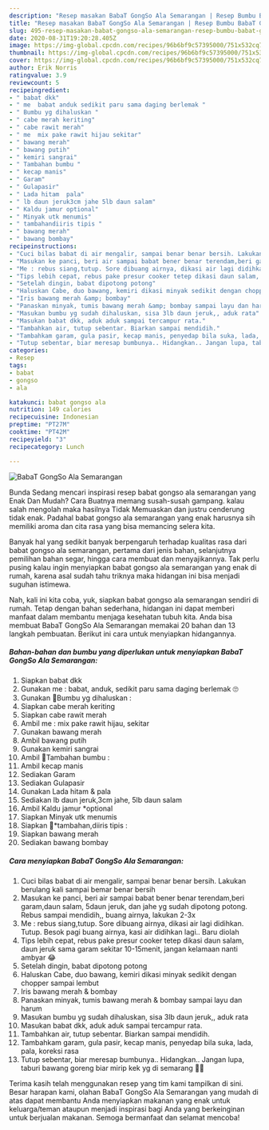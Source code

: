 ```yaml
---
description: "Resep masakan BabaT GongSo Ala Semarangan | Resep Bumbu BabaT GongSo Ala Semarangan Yang Lezat"
title: "Resep masakan BabaT GongSo Ala Semarangan | Resep Bumbu BabaT GongSo Ala Semarangan Yang Lezat"
slug: 495-resep-masakan-babat-gongso-ala-semarangan-resep-bumbu-babat-gongso-ala-semarangan-yang-lezat
date: 2020-08-31T19:20:28.405Z
image: https://img-global.cpcdn.com/recipes/96b6bf9c57395000/751x532cq70/babat-gongso-ala-semarangan-foto-resep-utama.jpg
thumbnail: https://img-global.cpcdn.com/recipes/96b6bf9c57395000/751x532cq70/babat-gongso-ala-semarangan-foto-resep-utama.jpg
cover: https://img-global.cpcdn.com/recipes/96b6bf9c57395000/751x532cq70/babat-gongso-ala-semarangan-foto-resep-utama.jpg
author: Erik Norris
ratingvalue: 3.9
reviewcount: 5
recipeingredient:
- " babat dkk"
- " me  babat anduk sedikit paru sama daging berlemak "
- " Bumbu yg dihaluskan "
- " cabe merah keriting"
- " cabe rawit merah"
- " me  mix pake rawit hijau sekitar"
- " bawang merah"
- " bawang putih"
- " kemiri sangrai"
- " Tambahan bumbu "
- " kecap manis"
- " Garam"
- " Gulapasir"
- " Lada hitam  pala"
- " lb daun jeruk3cm jahe 5lb daun salam"
- " Kaldu jamur optional"
- " Minyak utk menumis"
- " tambahandiiris tipis "
- " bawang merah"
- " bawang bombay"
recipeinstructions:
- "Cuci bilas babat di air mengalir, sampai benar benar bersih. Lakukan berulang kali sampai bemar benar bersih"
- "Masukan ke panci, beri air sampai babat bener benar terendam,beri garam,daun salam, 5daun jeruk, dan jahe yg sudah dipotong potong. Rebus sampai mendidih,, buang airnya, lakukan 2-3x"
- "Me : rebus siang,tutup. Sore dibuang airnya, dikasi air lagi didihkan. Tutup. Besok pagi buang airnya, kasi air didihkan lagi.. Baru diolah"
- "Tips lebih cepat, rebus pake presur cooker tetep dikasi daun salam, daun jeruk sama garam sekitar 10-15menit, jangan kelamaan nanti ambyar 😂"
- "Setelah dingin, babat dipotong potong"
- "Haluskan Cabe, duo bawang, kemiri dikasi minyak sedikit dengan chopper sampai lembut"
- "Iris bawang merah &amp; bombay"
- "Panaskan minyak, tumis bawang merah &amp; bombay sampai layu dan harum"
- "Masukan bumbu yg sudah dihaluskan, sisa 3lb daun jeruk,, aduk rata"
- "Masukan babat dkk, aduk aduk sampai tercampur rata."
- "Tambahkan air, tutup sebentar. Biarkan sampai mendidih."
- "Tambahkam garam, gula pasir, kecap manis, penyedap bila suka, lada, pala, koreksi rasa"
- "Tutup sebentar, biar meresap bumbunya.. Hidangkan.. Jangan lupa, taburi bawang goreng biar mirip kek yg di semarang 🤣🤣"
categories:
- Resep
tags:
- babat
- gongso
- ala

katakunci: babat gongso ala 
nutrition: 149 calories
recipecuisine: Indonesian
preptime: "PT27M"
cooktime: "PT42M"
recipeyield: "3"
recipecategory: Lunch

---
```



![BabaT GongSo Ala Semarangan](https://img-global.cpcdn.com/recipes/96b6bf9c57395000/751x532cq70/babat-gongso-ala-semarangan-foto-resep-utama.jpg)

Bunda Sedang mencari inspirasi resep babat gongso ala semarangan yang Enak Dan Mudah? Cara Buatnya memang susah-susah gampang. kalau salah mengolah maka hasilnya Tidak Memuaskan dan justru cenderung tidak enak. Padahal babat gongso ala semarangan yang enak harusnya sih memiliki aroma dan cita rasa yang bisa memancing selera kita.

Banyak hal yang sedikit banyak berpengaruh terhadap kualitas rasa dari babat gongso ala semarangan, pertama dari jenis bahan, selanjutnya pemilihan bahan segar, hingga cara membuat dan menyajikannya. Tak perlu pusing kalau ingin menyiapkan babat gongso ala semarangan yang enak di rumah, karena asal sudah tahu triknya maka hidangan ini bisa menjadi suguhan istimewa.




Nah, kali ini kita coba, yuk, siapkan babat gongso ala semarangan sendiri di rumah. Tetap dengan bahan sederhana, hidangan ini dapat memberi manfaat dalam membantu menjaga kesehatan tubuh kita. Anda bisa membuat BabaT GongSo Ala Semarangan memakai 20 bahan dan 13 langkah pembuatan. Berikut ini cara untuk menyiapkan hidangannya.

<!--inarticleads1-->

##### Bahan-bahan dan bumbu yang diperlukan untuk menyiapkan BabaT GongSo Ala Semarangan:

1. Siapkan  babat dkk
1. Gunakan  me : babat, anduk, sedikit paru sama daging berlemak 🙄
1. Gunakan  🐄Bumbu yg dihaluskan :
1. Siapkan  cabe merah keriting
1. Siapkan  cabe rawit merah
1. Ambil  me : mix pake rawit hijau, sekitar
1. Gunakan  bawang merah
1. Ambil  bawang putih
1. Gunakan  kemiri sangrai
1. Ambil  🐄Tambahan bumbu :
1. Ambil  kecap manis
1. Sediakan  Garam
1. Sediakan  Gulapasir
1. Gunakan  Lada hitam &amp; pala
1. Sediakan  lb daun jeruk,3cm jahe, 5lb daun salam
1. Ambil  Kaldu jamur *optional
1. Siapkan  Minyak utk menumis
1. Siapkan  🐄*tambahan,diiris tipis :
1. Siapkan  bawang merah
1. Sediakan  bawang bombay




<!--inarticleads2-->

##### Cara menyiapkan BabaT GongSo Ala Semarangan:

1. Cuci bilas babat di air mengalir, sampai benar benar bersih. Lakukan berulang kali sampai bemar benar bersih
1. Masukan ke panci, beri air sampai babat bener benar terendam,beri garam,daun salam, 5daun jeruk, dan jahe yg sudah dipotong potong. Rebus sampai mendidih,, buang airnya, lakukan 2-3x
1. Me : rebus siang,tutup. Sore dibuang airnya, dikasi air lagi didihkan. Tutup. Besok pagi buang airnya, kasi air didihkan lagi.. Baru diolah
1. Tips lebih cepat, rebus pake presur cooker tetep dikasi daun salam, daun jeruk sama garam sekitar 10-15menit, jangan kelamaan nanti ambyar 😂
1. Setelah dingin, babat dipotong potong
1. Haluskan Cabe, duo bawang, kemiri dikasi minyak sedikit dengan chopper sampai lembut
1. Iris bawang merah &amp; bombay
1. Panaskan minyak, tumis bawang merah &amp; bombay sampai layu dan harum
1. Masukan bumbu yg sudah dihaluskan, sisa 3lb daun jeruk,, aduk rata
1. Masukan babat dkk, aduk aduk sampai tercampur rata.
1. Tambahkan air, tutup sebentar. Biarkan sampai mendidih.
1. Tambahkam garam, gula pasir, kecap manis, penyedap bila suka, lada, pala, koreksi rasa
1. Tutup sebentar, biar meresap bumbunya.. Hidangkan.. Jangan lupa, taburi bawang goreng biar mirip kek yg di semarang 🤣🤣




Terima kasih telah menggunakan resep yang tim kami tampilkan di sini. Besar harapan kami, olahan BabaT GongSo Ala Semarangan yang mudah di atas dapat membantu Anda menyiapkan makanan yang enak untuk keluarga/teman ataupun menjadi inspirasi bagi Anda yang berkeinginan untuk berjualan makanan. Semoga bermanfaat dan selamat mencoba!
